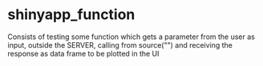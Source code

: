 # shinyapp_function

Consists of testing some function which gets a parameter from the user as input, outside the SERVER, calling from source("") and receiving the response as data frame to be plotted in the UI
